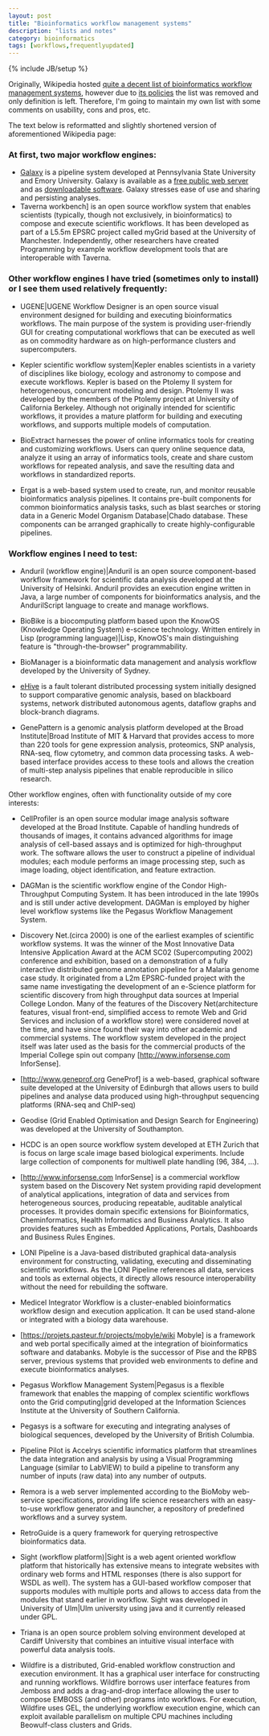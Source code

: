 ```yaml
---
layout: post
title: "Bioinformatics workflow management systems"
description: "lists and notes"
category: bioinformatics
tags: [workflows,frequentlyupdated]
---
```

{% include JB/setup %}

Originally, Wikipedia hosted [quite a decent list of bioinformatics workflow management systems](http://en.wikipedia.org/w/index.php?title=Bioinformatics_workflow_management_systems&oldid=521689910), however due to [its policies](http://en.wikipedia.org/wiki/Wikipedia:NOTDIRECTORY) the list was removed and only definition is left. Therefore, I'm going to maintain my own list with some comments on usability, cons and pros, etc. 

The text below is reformatted and slightly shortened version of aforementioned Wikipedia page:

### At first, two major workflow engines:

* [Galaxy]( http://usegalaxy.org/) is a pipeline system developed at Pennsylvania State University and Emory University.  Galaxy is available as a [free public web server](http://usegalaxy.org/) and as [downloadable software](http://getgalaxy.org/). Galaxy stresses ease of use and sharing and persisting analyses.
* Taverna workbench] is an open source workflow system that enables scientists (typically, though not exclusively, in bioinformatics) to compose and execute scientific workflows. It has been developed as part of a L5.5m EPSRC project called myGrid based at the University of Manchester. Independently, other researchers have created Programming by example workflow development tools that are interoperable with Taverna.

### Other workflow engines I have tried (sometimes only to install) or I see them used relatively frequently:

* UGENE|UGENE Workflow Designer is an open source visual environment designed for building and executing bioinformatics workflows. The main purpose of the system is providing user-friendly GUI for creating computational workflows that can be executed as well as on commodity hardware as on high-performance clusters and supercomputers.

* Kepler scientific workflow system|Kepler enables scientists in a variety of disciplines like biology, ecology and astronomy to compose and execute workflows. Kepler is based on the Ptolemy II system for heterogeneous, concurrent modeling and design. Ptolemy II was developed by the members of the Ptolemy project at University of California Berkeley. Although not originally intended for scientific workflows, it provides a mature platform for building and executing workflows, and supports multiple models of computation.

* BioExtract harnesses the power of online informatics tools for creating and customizing workflows. Users can query online sequence data, analyze it using an array of informatics tools, create and share custom workflows for repeated analysis, and save the resulting data and workflows in standardized reports.

* Ergat is a web-based system used to create, run, and monitor reusable bioinformatics analysis pipelines. It contains pre-built components for common bioinformatics analysis tasks, such as blast searches or storing data in a Generic Model Organism Database|Chado database. These components can be arranged graphically to create highly-configurable pipelines.


### Workflow engines I need to test:

* Anduril (workflow engine)|Anduril is an open source component-based workflow framework for scientific data analysis developed at the University of Helsinki. Anduril provides an execution engine written in Java, a large number of components for bioinformatics analysis, and the AndurilScript language to create and manage workflows.

* BioBike is a biocomputing platform based upon the KnowOS (Knowledge Operating System) e-science technology. Written entirely in Lisp (programming language)|Lisp, KnowOS's main distinguishing feature is "through-the-browser" programmability.
 
* BioManager is a bioinformatic data management and analysis workflow developed by the University of Sydney.

* [eHive](http://www.ensembl.org/info/docs/eHive/index.html)  is a fault tolerant distributed processing system initially designed to support comparative genomic analysis, based on blackboard systems, network distributed autonomous agents, dataflow graphs and block-branch diagrams.

* GenePattern is a genomic analysis platform developed at the Broad Institute|Broad Institute of MIT & Harvard that provides access to more than 220 tools for gene expression analysis, proteomics, SNP analysis, RNA-seq, flow cytometry, and common data processing tasks. A web-based interface provides access to these tools and allows the creation of multi-step analysis pipelines that enable reproducible in silico research.

Other workflow engines, often with functionality outside of my core interests:
	
* CellProfiler is an open source modular image analysis software developed at the Broad Institute. Capable of handling hundreds of thousands of images, it contains advanced algorithms for image analysis of cell-based assays and is optimized for high-throughput work. The software allows the user to construct a pipeline of individual modules; each module performs an image processing step, such as image loading, object identification, and feature extraction.
 
* DAGMan is the scientific workflow engine of the Condor High-Throughput Computing System. It has been introduced in the late 1990s and is still under active development. DAGMan is employed by higher level workflow systems like the Pegasus Workflow Management System.
 	
* Discovery Net.(circa 2000) is one of the earliest examples of scientific workflow systems. It was the winner of the Most Innovative Data Intensive Application Award at the ACM SC02 (Supercomputing 2002) conference and exhibition, based on a demonstration of a fully interactive distributed genome annotation pipeline for  a Malaria genome case study. It originated from a L2m EPSRC-funded project with the same name investigating the development of an e-Science platform for scientific discovery from high throughput data sources at Imperial College London. Many of the features of the Discovery Net(architecture features, visual front-end, simplified access to remote Web and Grid Services and inclusion of a workflow store) were considered novel at the time, and have since found their way into other academic and commercial systems. The workflow system developed in the project itself was later used as the basis for the commercial products of the Imperial College spin out company [http://www.inforsense.com InforSense].
 	
* [http://www.geneprof.org GeneProf] is a web-based, graphical software suite developed at the University of Edinburgh that allows users to build pipelines and analyse data produced using high-throughput sequencing platforms (RNA-seq and ChIP-seq)
 	
* Geodise (Grid Enabled Optimisation and Design Search for Engineering) was developed at the University of Southampton.
 	
* HCDC is an open source workflow system developed at ETH Zurich that is focus on large scale image based biological experiments. Include large collection of components for multiwell plate handling (96, 384, ...).
 	
* [http://www.inforsense.com InforSense] is a commercial workflow system based on the Discovery Net system providing rapid development of analytical applications, integration of data and services from heterogeneous sources, producing repeatable, auditable analytical processes. It provides domain specific extensions for Bioinformatics, Cheminformatics, Health Informatics and Business Analytics. It also provides features such as Embedded Applications, Portals, Dashboards and Business Rules Engines.
 	
* LONI Pipeline is a Java-based distributed graphical data-analysis environment for constructing, validating, executing and disseminating scientific workflows. As the LONI Pipeline references all data, services and tools as external objects, it directly allows resource interoperability without the need for rebuilding the software.
 	
* Medicel Integrator Workflow is a cluster-enabled bioinformatics workflow design and execution application. It can be used stand-alone or integrated with a biology data warehouse.
 	
* [https://projets.pasteur.fr/projects/mobyle/wiki Mobyle] is a framework and web portal specifically aimed at the integration of bioinformatics software and databanks. Mobyle is the successor of Pise and the RPBS server, previous systems that provided web environments to define and execute bioinformatics analyses.
 	
* Pegasus Workflow Management System|Pegasus is a flexible framework that enables the mapping of complex scientific workflows onto the Grid computing|grid developed at the Information Sciences Institute at the University of Southern California.
 	
* Pegasys is a software for executing and integrating analyses of biological sequences, developed by the University of British Columbia.
 	
* Pipeline Pilot is Accelrys scientific informatics platform that streamlines the data integration and analysis by using a Visual Programming Language (similar to LabVIEW) to build a pipeline to transform any number of inputs (raw data) into any number of outputs.
 	
* Remora is a web server implemented according to the BioMoby web-service specifications, providing life science researchers with an easy-to-use workflow generator and launcher, a repository of predefined workflows and a survey system.
 	
* RetroGuide is a query framework for querying retrospective bioinformatics data.
 	
* Sight (workflow platform)|Sight is a web agent oriented workflow platform that historically has extensive means to integrate websites with ordinary web forms and HTML responses (there is also support for WSDL as well). The system has a GUI-based workflow composer that supports modules with multiple ports and allows to access data from the modules that stand earlier in workflow. Sight was developed in University of Ulm|Ulm university using java and it currently released under GPL.
 	
* Triana is an open source problem solving environment developed at Cardiff University that combines an intuitive visual interface with powerful data analysis tools.
	
* Wildfire is a distributed, Grid-enabled workflow construction and execution environment. It has a graphical user interface for constructing and running workflows. Wildfire borrows user interface features from Jemboss and adds a drag-and-drop interface allowing the user to compose EMBOSS (and other) programs into workflows. For execution, Wildfire uses GEL, the underlying workflow execution engine, which can exploit available parallelism on multiple CPU machines including Beowulf-class clusters and Grids.
 
